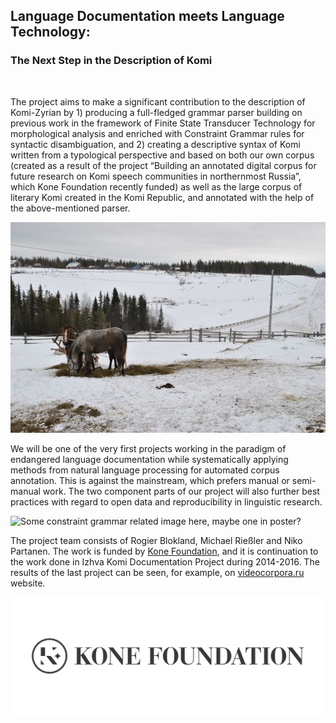 ## Language Documentation meets Language Technology:

### The Next Step in the Description of Komi

<br/>

The project aims to make a significant contribution to the description of Komi-Zyrian by 1) producing a full-fledged grammar parser building on previous work in the framework of Finite State Transducer Technology for morphological analysis and enriched with Constraint Grammar rules for syntactic disambiguation, and 2) creating a descriptive syntax of Komi written from a typological perspective and based on both our own corpus (created as a result of the project “Building an annotated digital corpus for future research on Komi speech communities in northernmost Russia”, which Kone Foundation recently funded) as well as the large corpus of literary Komi created in the Komi Republic, and annotated with the help of the above-mentioned parser. 

![Kelćijur village, 15.3.2014, Rogier Blokland](media/2014_03_15_23-030.jpg)

We will be one of the very first projects working in the paradigm of endangered language documentation while systematically applying methods from natural language processing for automated corpus annotation. This is against the mainstream, which prefers manual or semi-manual work. The two component parts of our project will also further best practices with regard to open data and reproducibility in linguistic research.

![Some constraint grammar related image here, maybe one in poster?](add_image_path_here)

The project team consists of Rogier Blokland, Michael Rießler and Niko Partanen. The work is funded by [Kone Foundation](http://www.koneensaatio.fi), and it is continuation to the work done in Izhva Komi Documentation Project during 2014-2016. The results of the last project can be seen, for example, on [videocorpora.ru](http://videocorpora.ru) website.

![](media/Black-KoneFoundation-logo1-small.jpg)
